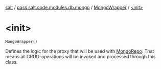 [salt](../../index.md) / [pass.salt.code.modules.db.mongo](../index.md) / [MongoWrapper](index.md) / [&lt;init&gt;](./-init-.md)

# &lt;init&gt;

`MongoWrapper()`

Defines the logic for the proxy that will be used with [MongoRepo](../-mongo-repo/index.md).
That means all CRUD-operations will be invoked and processed through
this class.

